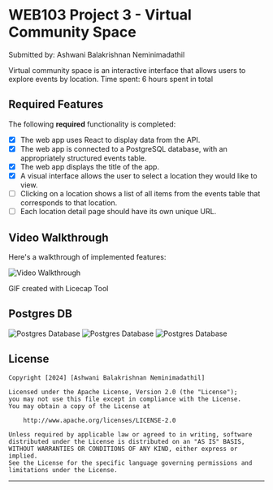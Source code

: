 # WEB103 Project 3 - Virtual Community Space 

Submitted by: Ashwani Balakrishnan Neminimadathil

Virtual community space is an interactive interface that allows users to explore events by location.
Time spent: 6 hours spent in total

## Required Features

The following **required** functionality is completed:

* [x] The web app uses React to display data from the API.
* [x] The web app is connected to a PostgreSQL database, with an appropriately structured events table.
* [x] The web app displays the title of the app.
* [x] A visual interface allows the user to select a location they would like to view.
* [ ] Clicking on a location shows a list of all items from the events table that corresponds to that location.
* [ ] Each location detail page should have its own unique URL.

## Video Walkthrough

Here's a walkthrough of implemented features:

<img src='https://github.com/ashwani89n/series_spotlight/blob/main/Ash_WEB103_Virtual_Community.gif' title='Video Walkthrough' width='' alt='Video Walkthrough' />

GIF created with Licecap Tool

## Postgres DB

<img src='https://github.com/ashwani89n/series_spotlight/blob/main/Virtual_Community_1.png' title='Postgres Database' width='' />
<img src='https://github.com/ashwani89n/series_spotlight/blob/main/Virtual_Community_3.png' title='Postgres Database' width='' />
<img src='https://github.com/ashwani89n/series_spotlight/blob/main/Virtual_Community_3.png' title='Postgres Database' width='' />

## License

    Copyright [2024] [Ashwani Balakrishnan Neminimadathil]

    Licensed under the Apache License, Version 2.0 (the "License");
    you may not use this file except in compliance with the License.
    You may obtain a copy of the License at

        http://www.apache.org/licenses/LICENSE-2.0

    Unless required by applicable law or agreed to in writing, software
    distributed under the License is distributed on an "AS IS" BASIS,
    WITHOUT WARRANTIES OR CONDITIONS OF ANY KIND, either express or implied.
    See the License for the specific language governing permissions and
    limitations under the License.

--------------------------------------------------------------------------------

